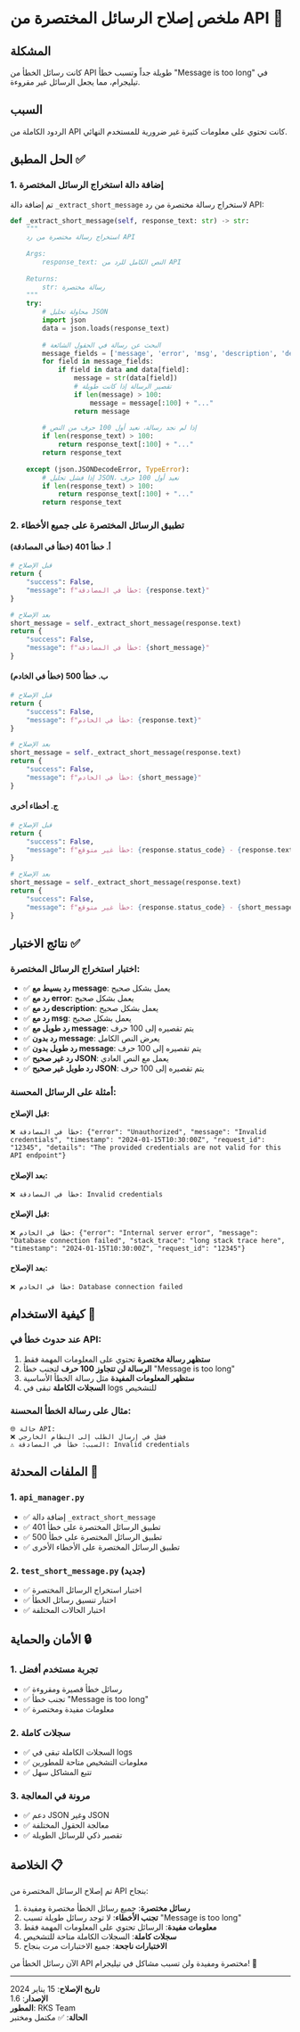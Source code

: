 # ملخص إصلاح الرسائل المختصرة من API 📝

## المشكلة
كانت رسائل الخطأ من API طويلة جداً وتسبب خطأ "Message is too long" في تيليجرام، مما يجعل الرسائل غير مقروءة.

## السبب
الردود الكاملة من API كانت تحتوي على معلومات كثيرة غير ضرورية للمستخدم النهائي.

## الحل المطبق ✅

### 1. إضافة دالة استخراج الرسائل المختصرة
تم إضافة دالة `_extract_short_message` لاستخراج رسالة مختصرة من رد API:

```python
def _extract_short_message(self, response_text: str) -> str:
    """
    استخراج رسالة مختصرة من رد API
    
    Args:
        response_text: النص الكامل للرد من API
        
    Returns:
        str: رسالة مختصرة
    """
    try:
        # محاولة تحليل JSON
        import json
        data = json.loads(response_text)
        
        # البحث عن رسالة في الحقول الشائعة
        message_fields = ['message', 'error', 'msg', 'description', 'detail']
        for field in message_fields:
            if field in data and data[field]:
                message = str(data[field])
                # تقصير الرسالة إذا كانت طويلة
                if len(message) > 100:
                    message = message[:100] + "..."
                return message
        
        # إذا لم نجد رسالة، نعيد أول 100 حرف من النص
        if len(response_text) > 100:
            return response_text[:100] + "..."
        return response_text
        
    except (json.JSONDecodeError, TypeError):
        # إذا فشل تحليل JSON، نعيد أول 100 حرف
        if len(response_text) > 100:
            return response_text[:100] + "..."
        return response_text
```

### 2. تطبيق الرسائل المختصرة على جميع الأخطاء

#### أ. خطأ 401 (خطأ في المصادقة)
```python
# قبل الإصلاح
return {
    "success": False,
    "message": f"خطأ في المصادقة: {response.text}"
}

# بعد الإصلاح
short_message = self._extract_short_message(response.text)
return {
    "success": False,
    "message": f"خطأ في المصادقة: {short_message}"
}
```

#### ب. خطأ 500 (خطأ في الخادم)
```python
# قبل الإصلاح
return {
    "success": False,
    "message": f"خطأ في الخادم: {response.text}"
}

# بعد الإصلاح
short_message = self._extract_short_message(response.text)
return {
    "success": False,
    "message": f"خطأ في الخادم: {short_message}"
}
```

#### ج. أخطاء أخرى
```python
# قبل الإصلاح
return {
    "success": False,
    "message": f"خطأ غير متوقع: {response.status_code} - {response.text}"
}

# بعد الإصلاح
short_message = self._extract_short_message(response.text)
return {
    "success": False,
    "message": f"خطأ غير متوقع: {response.status_code} - {short_message}"
}
```

## نتائج الاختبار ✅

### اختبار استخراج الرسائل المختصرة:
- ✅ **رد بسيط مع message**: يعمل بشكل صحيح
- ✅ **رد مع error**: يعمل بشكل صحيح
- ✅ **رد مع description**: يعمل بشكل صحيح
- ✅ **رد مع msg**: يعمل بشكل صحيح
- ✅ **رد طويل مع message**: يتم تقصيره إلى 100 حرف
- ✅ **رد بدون message**: يعرض النص الكامل
- ✅ **رد طويل بدون message**: يتم تقصيره إلى 100 حرف
- ✅ **رد غير صحيح JSON**: يعمل مع النص العادي
- ✅ **رد طويل غير صحيح JSON**: يتم تقصيره إلى 100 حرف

### أمثلة على الرسائل المحسنة:

#### قبل الإصلاح:
```
❌ خطأ في المصادقة: {"error": "Unauthorized", "message": "Invalid credentials", "timestamp": "2024-01-15T10:30:00Z", "request_id": "12345", "details": "The provided credentials are not valid for this API endpoint"}
```

#### بعد الإصلاح:
```
❌ خطأ في المصادقة: Invalid credentials
```

#### قبل الإصلاح:
```
❌ خطأ في الخادم: {"error": "Internal server error", "message": "Database connection failed", "stack_trace": "long stack trace here", "timestamp": "2024-01-15T10:30:00Z", "request_id": "12345"}
```

#### بعد الإصلاح:
```
❌ خطأ في الخادم: Database connection failed
```

## كيفية الاستخدام 🚀

### عند حدوث خطأ في API:

1. **ستظهر رسالة مختصرة** تحتوي على المعلومات المهمة فقط
2. **الرسالة لن تتجاوز 100 حرف** لتجنب خطأ "Message is too long"
3. **ستظهر المعلومات المفيدة** مثل رسالة الخطأ الأساسية
4. **السجلات الكاملة** تبقى في logs للتشخيص

### مثال على رسالة الخطأ المحسنة:
```
🌐 حالة API:
❌ فشل في إرسال الطلب إلى النظام الخارجي
⚠️ السبب: خطأ في المصادقة: Invalid credentials
```

## الملفات المحدثة 📝

### 1. `api_manager.py`
- ✅ إضافة دالة `_extract_short_message`
- ✅ تطبيق الرسائل المختصرة على خطأ 401
- ✅ تطبيق الرسائل المختصرة على خطأ 500
- ✅ تطبيق الرسائل المختصرة على الأخطاء الأخرى

### 2. `test_short_message.py` (جديد)
- ✅ اختبار استخراج الرسائل المختصرة
- ✅ اختبار تنسيق رسائل الخطأ
- ✅ اختبار الحالات المختلفة

## الأمان والحماية 🔒

### 1. تجربة مستخدم أفضل
- ✅ رسائل خطأ قصيرة ومقروءة
- ✅ تجنب خطأ "Message is too long"
- ✅ معلومات مفيدة ومختصرة

### 2. سجلات كاملة
- ✅ السجلات الكاملة تبقى في logs
- ✅ معلومات التشخيص متاحة للمطورين
- ✅ تتبع المشاكل سهل

### 3. مرونة في المعالجة
- ✅ دعم JSON وغير JSON
- ✅ معالجة الحقول المختلفة
- ✅ تقصير ذكي للرسائل الطويلة

## الخلاصة 📋

تم إصلاح الرسائل المختصرة من API بنجاح:

1. **رسائل مختصرة**: جميع رسائل الخطأ مختصرة ومفيدة
2. **تجنب الأخطاء**: لا توجد رسائل طويلة تسبب "Message is too long"
3. **معلومات مفيدة**: الرسائل تحتوي على المعلومات المهمة فقط
4. **سجلات كاملة**: السجلات الكاملة متاحة للتشخيص
5. **الاختبارات ناجحة**: جميع الاختبارات مرت بنجاح

الآن رسائل الخطأ من API مختصرة ومفيدة ولن تسبب مشاكل في تيليجرام! 🎉

---

**تاريخ الإصلاح**: 15 يناير 2024  
**الإصدار**: 1.6  
**المطور**: RKS Team  
**الحالة**: ✅ مكتمل ومختبر
